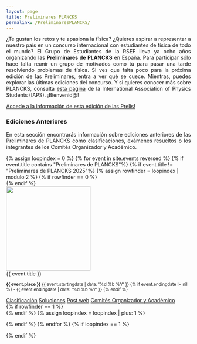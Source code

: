 ```yaml
---
layout: page
title: Preliminares PLANCKS
permalink: /PreliminaresPLANCKS/
---
```



<div class="section">
<!-- INTRODUCCIÓN -->
    <p style="text-align: justify;">
    ¿Te gustan los retos y te apasiona la física? ¿Quieres aspirar a representar a nuestro país en un concurso internacional con estudiantes de física de todo el mundo?
    El Grupo de Estudiantes de la RSEF lleva ya ocho años organizando las <strong>Preliminares de PLANCKS</strong> en España. Para participar sólo hace falta reunir un grupo de motivados como tú para pasar una tarde resolviendo problemas de física.
    Si ves que falta poco para la próxima edición de las Preliminares, entra a ver qué se cuece. Mientras, puedes explorar las últimas ediciones del concurso.
    Y si quieres conocer más sobre PLANCKS, consulta <a href="https://iaps.info/events/plancks/" class = "prelis25" target="_blank">esta página</a> de la International Association of Physics Students (IAPS). ¡Bienvenid@!</p>
    <div class="row center">
      <a href="{{ site.url }}/PreliminaresPLANCKS2025/" id="prelis-button" class="btn-plancks25 waves-effect waves-light ">Accede a la información de esta edición de las Prelis!</a>
    </div>    
    <!-- <h5 style="text-align: center;"><p style="text-align:center">La próxima edición de las preliminares de Plancks será en marzo de 2024.</p></h5> -->
    <!-- <h4 style="text-align: center;"><p style="text-align:center">Más información en enero de 2024.</p></h4> -->
<!-- EDICIONES ANTERIORES -->
  <div class="section" id="ediciones-anteriores">
    <h3 id="EdicionesAnteriores">Ediciones Anteriores</h3>
    <p style="text-align: justify;">En esta sección encontrarás información sobre ediciones anteriores de las Preliminares de PLANCKS como clasificaciones, exámenes resueltos o los integrantes de los Comités Organizador y Académico.</p>
  {% assign loopindex = 0 %}
  {% for event in site.events reversed %}
  {% if event.title contains "Preliminares de PLANCKS"%}
  {% if event.title != "Preliminares de PLANCKS 2025"%}
  {% assign rowfinder = loopindex | modulo:2 %}
  {% if rowfinder == 0 %}
    <div class="row">
  {% endif %}
    <div class="col s12 m6">
      <div class="card horizontal">
        <div class="card-image">
          <img style="height: 230px; object-fit: cover;" src="{{ event.cover }}">
        </div>
        <div class="card-content">
          <span class="card-title grey-text text-darken-4">{{ event.title }}</span>
          <p><small><b>{{ event.place }}</b> {{ event.startingdate | date: '%d %b %Y' }} {% if event.endingdate != nil %} - {{ event.endingdate | date: '%d %b %Y' }}                    {% endif %} </small></p>
        </div>
        <div class="card-action">
          <a href="{{ event.ranking }}" target="_blank">Clasificación</a>
          <a href="{{ event.exam }}" target="_blank">Soluciones</a>
          <a href="{{ event.url }}">Post web</a>
          <a href="{{ event.comm }}">Comités Organizador y Académico</a>
        </div>
      </div>
    </div>
  {% if rowfinder == 1 %}
    </div>
  {% endif %}
  {% assign loopindex = loopindex | plus: 1 %}
  <!--{% endif %}-->
  
  {% endif %}
  {% endfor %}
  {% if loopindex == 1 %}
    </div>
  {% endif %}

